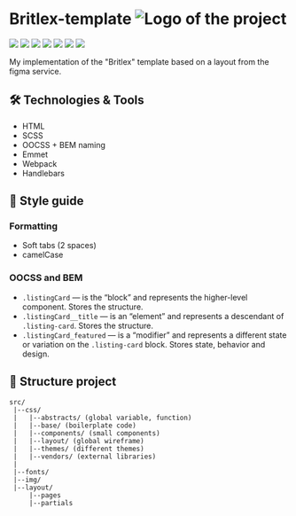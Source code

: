 
# Britlex-template <img src="./src/img/favicon/favicon.ico" alt="Logo of the project">

![](https://img.shields.io/badge/Code-HTML5-%23E34F26?style=flat&logo=html5)
![](https://img.shields.io/badge/Code-Scss-%23CC6699?style=flat&logo=sass)
![](https://img.shields.io/badge/Tools-Figma-%23F24E1E?style=flat&logo=figma)
![](https://img.shields.io/badge/Tools-npm-%23CB3837?style=flat&logo=npm)
![](https://img.shields.io/badge/Tools-nvm-%23339933?style=flat&logo=node.js)
![](https://img.shields.io/badge/Tools-webpack.js-%238DD6F9?style=flat&logo=webpack)
![](https://img.shields.io/badge/Tools-Handlebars.js-%23000000?style=flat&logo=handlebarsdotjs)

My implementation of the "Britlex" template based on a layout from the figma service.

## 🛠️ Technologies & Tools

* HTML
* SCSS
* OOCSS + BEM naming
* Emmet
* Webpack
* Handlebars

## 📖 Style guide

### Formatting

* Soft tabs (2 spaces)
* camelCase

### OOCSS and BEM

* `.listingCard` — is the “block” and represents the higher-level component. Stores the structure.
* `.listingCard__title` — is an “element” and represents a descendant of `.listing-card`. Stores the structure.
* `.listingCard_featured` — is a “modifier” and represents a different state or variation on the `.listing-card` block. Stores state, behavior and design.

## 📂 Structure project

```
src/
 |--css/
 |   |--abstracts/ (global variable, function)
 |   |--base/ (boilerplate code)
 |   |--components/ (small components)
 |   |--layout/ (global wireframe)
 |   |--themes/ (different themes)
 |   |--vendors/ (external libraries)
 |
 |--fonts/
 |--img/
 |--layout/
     |--pages
     |--partials
```
